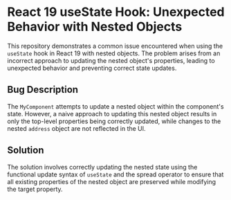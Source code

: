 # React 19 useState Hook: Unexpected Behavior with Nested Objects

This repository demonstrates a common issue encountered when using the `useState` hook in React 19 with nested objects.  The problem arises from an incorrect approach to updating the nested object's properties, leading to unexpected behavior and preventing correct state updates.

## Bug Description
The `MyComponent` attempts to update a nested object within the component's state.  However, a naive approach to updating this nested object results in only the top-level properties being correctly updated, while changes to the nested `address` object are not reflected in the UI.

## Solution
The solution involves correctly updating the nested state using the functional update syntax of `useState` and the spread operator to ensure that all existing properties of the nested object are preserved while modifying the target property.